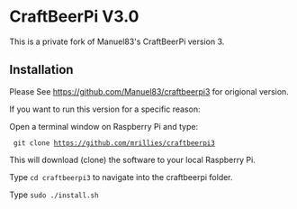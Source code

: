 # CraftBeerPi V3.0

This is a private fork of Manuel83's CraftBeerPi version 3.

## Installation

Please See https://github.com/Manuel83/craftbeerpi3 for origional version.

If you want to run this version for a specific reason:

Open a terminal window on Raspberry Pi and type:

<code> git clone https://github.com/mrillies/craftbeerpi3</code>

This will download (clone) the software to your local Raspberry Pi.

Type <code>cd craftbeerpi3</code> to navigate into the craftbeerpi folder.

Type <code>sudo ./install.sh</code>
